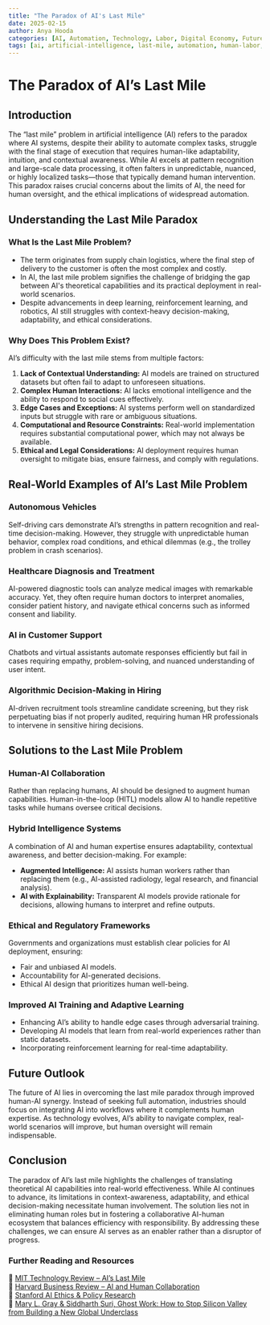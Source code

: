 ```yaml
---
title: "The Paradox of AI's Last Mile"
date: 2025-02-15
author: Anya Hooda
categories: [AI, Automation, Technology, Labor, Digital Economy, Future of Work, Gig Work, Tecnology and Society] 
tags: [ai, artificial-intelligence, last-mile, automation, human-labor, gig-work, digital-economy, robotics, future-of-work]
---
```


# The Paradox of AI’s Last Mile

## Introduction
The “last mile” problem in artificial intelligence (AI) refers to the paradox where AI systems, despite their ability to automate complex tasks, struggle with the final stage of execution that requires human-like adaptability, intuition, and contextual awareness. While AI excels at pattern recognition and large-scale data processing, it often falters in unpredictable, nuanced, or highly localized tasks—those that typically demand human intervention. This paradox raises crucial concerns about the limits of AI, the need for human oversight, and the ethical implications of widespread automation.

## Understanding the Last Mile Paradox
### What Is the Last Mile Problem?
- The term originates from supply chain logistics, where the final step of delivery to the customer is often the most complex and costly.
- In AI, the last mile problem signifies the challenge of bridging the gap between AI's theoretical capabilities and its practical deployment in real-world scenarios.
- Despite advancements in deep learning, reinforcement learning, and robotics, AI still struggles with context-heavy decision-making, adaptability, and ethical considerations.

### Why Does This Problem Exist?
AI’s difficulty with the last mile stems from multiple factors:
1. **Lack of Contextual Understanding:** AI models are trained on structured datasets but often fail to adapt to unforeseen situations.
2. **Complex Human Interactions:** AI lacks emotional intelligence and the ability to respond to social cues effectively.
3. **Edge Cases and Exceptions:** AI systems perform well on standardized inputs but struggle with rare or ambiguous situations.
4. **Computational and Resource Constraints:** Real-world implementation requires substantial computational power, which may not always be available.
5. **Ethical and Legal Considerations:** AI deployment requires human oversight to mitigate bias, ensure fairness, and comply with regulations.

## Real-World Examples of AI’s Last Mile Problem
### Autonomous Vehicles
Self-driving cars demonstrate AI’s strengths in pattern recognition and real-time decision-making. However, they struggle with unpredictable human behavior, complex road conditions, and ethical dilemmas (e.g., the trolley problem in crash scenarios).

### Healthcare Diagnosis and Treatment
AI-powered diagnostic tools can analyze medical images with remarkable accuracy. Yet, they often require human doctors to interpret anomalies, consider patient history, and navigate ethical concerns such as informed consent and liability.

### AI in Customer Support
Chatbots and virtual assistants automate responses efficiently but fail in cases requiring empathy, problem-solving, and nuanced understanding of user intent.

### Algorithmic Decision-Making in Hiring
AI-driven recruitment tools streamline candidate screening, but they risk perpetuating bias if not properly audited, requiring human HR professionals to intervene in sensitive hiring decisions.

## Solutions to the Last Mile Problem
### Human-AI Collaboration
Rather than replacing humans, AI should be designed to augment human capabilities. Human-in-the-loop (HITL) models allow AI to handle repetitive tasks while humans oversee critical decisions.

### Hybrid Intelligence Systems
A combination of AI and human expertise ensures adaptability, contextual awareness, and better decision-making. For example:
- **Augmented Intelligence:** AI assists human workers rather than replacing them (e.g., AI-assisted radiology, legal research, and financial analysis).
- **AI with Explainability:** Transparent AI models provide rationale for decisions, allowing humans to interpret and refine outputs.

### Ethical and Regulatory Frameworks
Governments and organizations must establish clear policies for AI deployment, ensuring:
- Fair and unbiased AI models.
- Accountability for AI-generated decisions.
- Ethical AI design that prioritizes human well-being.

### Improved AI Training and Adaptive Learning
- Enhancing AI’s ability to handle edge cases through adversarial training.
- Developing AI models that learn from real-world experiences rather than static datasets.
- Incorporating reinforcement learning for real-time adaptability.

## Future Outlook
The future of AI lies in overcoming the last mile paradox through improved human-AI synergy. Instead of seeking full automation, industries should focus on integrating AI into workflows where it complements human expertise. As technology evolves, AI’s ability to navigate complex, real-world scenarios will improve, but human oversight will remain indispensable.

## Conclusion
The paradox of AI’s last mile highlights the challenges of translating theoretical AI capabilities into real-world effectiveness. While AI continues to advance, its limitations in context-awareness, adaptability, and ethical decision-making necessitate human involvement. The solution lies not in eliminating human roles but in fostering a collaborative AI-human ecosystem that balances efficiency with responsibility. By addressing these challenges, we can ensure AI serves as an enabler rather than a disruptor of progress.

### Further Reading and Resources
📌 [MIT Technology Review – AI’s Last Mile](https://www.technologyreview.com/)  
📌 [Harvard Business Review – AI and Human Collaboration](https://hbr.org/)  
📌 [Stanford AI Ethics & Policy Research](https://hai.stanford.edu/)  
📌 [Mary L. Gray & Siddharth Suri, Ghost Work: How to Stop Silicon Valley from Building a New Global Underclass](http://sarkoups.free.fr/gray2019.pdf)  



